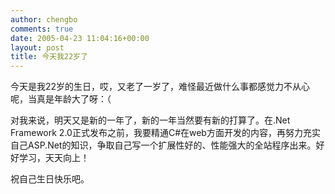 ```yaml
---
author: chengbo
comments: true
date: 2005-04-23 11:04:16+00:00
layout: post
title: 今天我22岁了
---
```


今天是我22岁的生日，哎，又老了一岁了，难怪最近做什么事都感觉力不从心呢，当真是年龄大了呀：（

对我来说，明天又是新的一年了，新的一年当然要有新的打算了。在.Net Framework 2.0正式发布之前，我要精通C#在web方面开发的内容，再努力充实自己ASP.Net的知识，争取自己写一个扩展性好的、性能强大的全站程序出来。好好学习，天天向上！

祝自己生日快乐吧。
